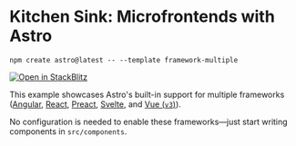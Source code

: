 # Kitchen Sink: Microfrontends with Astro

```
npm create astro@latest -- --template framework-multiple
```

[![Open in StackBlitz](https://developer.stackblitz.com/img/open_in_stackblitz.svg)](https://stackblitz.com/github/withastro/astro/tree/latest/examples/framework-multiple)

This example showcases Astro's built-in support for multiple frameworks ([Angular](https://angular.io), [React](https://reactjs.org), [Preact](https://preactjs.com), [Svelte](https://svelte.dev), and [Vue (`v3`)](https://v3.vuejs.org/)).

No configuration is needed to enable these frameworks—just start writing components in `src/components`.
